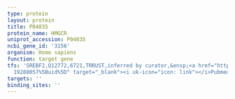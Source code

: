 ```yaml
---
type: protein
layout: protein
title: P04035
protein_name: HMGCR
uniprot_accession: P04035
ncbi_gene_id: '3156'
organism: Homo sapiens
function: target gene
tfs: 'SREBF2,Q12772,6721,TRRUST,inferred by curator,&ensp;<a href="https://www.ncbi.nlm.nih.gov/pubmed/?term=17448444;
  19288057%5Buid%5D" target="_blank"><i uk-icon="icon: link"></i>Pubmed</a>'
targets: ''
binding_sites: ''
---
```

